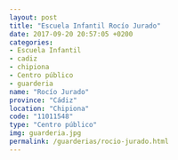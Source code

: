 ```yaml
---
layout: post
title: "Escuela Infantil Rocío Jurado"
date: 2017-09-20 20:57:05 +0200
categories:
- Escuela Infantil
- cadiz
- chipiona
- Centro público
- guarderia
name: "Rocío Jurado"
province: "Cádiz"
location: "Chipiona"
code: "11011548"
type: "Centro público"
img: guarderia.jpg
permalink: /guarderias/rocio-jurado.html
---
```

